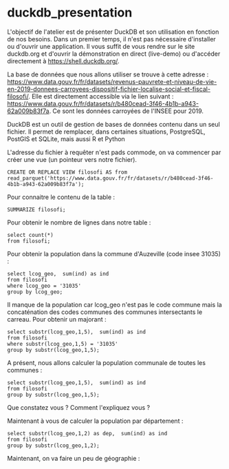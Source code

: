 # duckdb_presentation

L'objectif de l'atelier est de présenter DuckDB et son utilisation en fonction de nos besoins.
Dans  un premier temps, il n'est pas nécessaire d'installer ou d'ouvrir une application. Il vous suffit de vous rendre sur le site duckdb.org et d'ouvrir la démonstration en direct (live-demo) ou d'accéder directement à https://shell.duckdb.org/.

La base de données que nous allons utiliser se trouve à cette adresse : https://www.data.gouv.fr/fr/datasets/revenus-pauvrete-et-niveau-de-vie-en-2019-donnees-carroyees-dispositif-fichier-localise-social-et-fiscal-filosofi/. Elle est directement accessible via le lien suivant : https://www.data.gouv.fr/fr/datasets/r/b480cead-3f46-4b1b-a943-62a009b83f7a. Ce sont les données carroyées de l'INSEE pour 2019.

DuckDB est un outil de gestion de bases de données contenu dans un seul fichier. Il permet de remplacer, dans certaines situations, PostgreSQL, PostGIS et SQLite, mais aussi R et Python

L'adresse du fichier à requêter n'est pads commode, on va commencer par créer une vue (un pointeur vers notre fichier).
```
CREATE OR REPLACE VIEW filosofi AS from  read_parquet('https://www.data.gouv.fr/fr/datasets/r/b480cead-3f46-4b1b-a943-62a009b83f7a');
```
Pour connaitre le contenu de la table :
```
SUMMARIZE filosofi;
```

Pour obtenir le nombre de lignes dans notre table : 

```
select count(*) 
from filosofi;
```

Pour obtenir la population dans la commune d'Auzeville (code insee 31035) :

```
select lcog_geo,  sum(ind) as ind 
from filosofi
where lcog_geo = '31035'
group by lcog_geo;
```

Il manque de la population car lcog_geo n'est pas le code commune mais la concaténation des codes communes des communes intersectants le carreau. Pour obtenir un majorant :
```
select substr(lcog_geo,1,5),  sum(ind) as ind 
from filosofi
where substr(lcog_geo,1,5) = '31035'
group by substr(lcog_geo,1,5);
```

A présent, nous allons calculer la population communale de toutes les communes :
```
select substr(lcog_geo,1,5),  sum(ind) as ind 
from filosofi
group by substr(lcog_geo,1,5);
```
Que constatez vous ? Comment l'expliquez vous ? 

Maintenant à vous de calculer la population par département :

```
select substr(lcog_geo,1,2) as dep,  sum(ind) as ind 
from filosofi
group by substr(lcog_geo,1,2);
```

Maintenant, on va faire un peu de géographie :
















